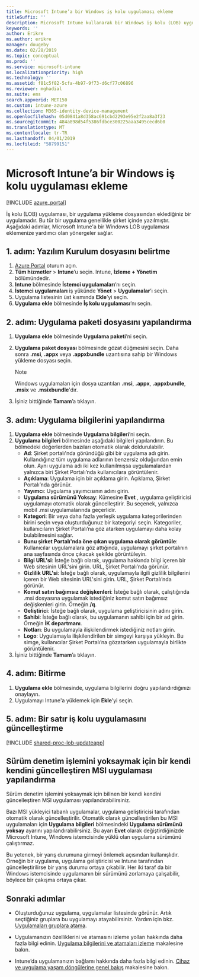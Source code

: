 ```yaml
---
title: Microsoft Intune’a bir Windows iş kolu uygulaması ekleme
titleSuffix: ''
description: Microsoft Intune kullanarak bir Windows iş kolu (LOB) uygulaması eklemeyi öğrenin.
keywords: ''
author: Erikre
ms.author: erikre
manager: dougeby
ms.date: 02/28/2019
ms.topic: conceptual
ms.prod: ''
ms.service: microsoft-intune
ms.localizationpriority: high
ms.technology: ''
ms.assetid: f81c5f82-5cfa-4b97-9f73-d6cf77c06896
ms.reviewer: mghadial
ms.suite: ems
search.appverid: MET150
ms.custom: intune-azure
ms.collection: M365-identity-device-management
ms.openlocfilehash: 05d0841a8d358ac691cbd2293e95e2f2aa8a3f23
ms.sourcegitcommit: 484a898d54f5386fdbce300225aaa3495cecd6b0
ms.translationtype: MT
ms.contentlocale: tr-TR
ms.lasthandoff: 04/01/2019
ms.locfileid: "58799151"
---
```

# <a name="add-a-windows-line-of-business-app-to-microsoft-intune"></a>Microsoft Intune’a bir Windows iş kolu uygulaması ekleme

[!INCLUDE [azure_portal](./includes/azure_portal.md)]

İş kolu (LOB) uygulaması, bir uygulama yükleme dosyasından eklediğiniz bir uygulamadır. Bu tür bir uygulama genellikle şirket içinde yazılmıştır. Aşağıdaki adımlar, Microsoft Intune'a bir Windows LOB uygulaması eklemenize yardımcı olan yönergeler sağlar.

## <a name="step-1-specify-the-software-setup-file"></a>1. adım: Yazılım Kurulum dosyasını belirtme

1. [Azure Portal](https://portal.azure.com) oturum açın.
2. **Tüm hizmetler** > **Intune**’u seçin. Intune, **İzleme + Yönetim** bölümündedir.
3. **Intune** bölmesinde **İstemci uygulamaları**’nı seçin.
4. **İstemci uygulamaları** iş yükünde **Yönet** > **Uygulamalar**’ı seçin.
5. Uygulama listesinin üst kısmında **Ekle**’yi seçin.
6. **Uygulama ekle** bölmesinde **İş kolu uygulaması**’nı seçin.

## <a name="step-2-configure-the-app-package-file"></a>2. adım: Uygulama paketi dosyasını yapılandırma

1. **Uygulama ekle** bölmesinde **Uygulama paketi**’ni seçin.
2. **Uygulama paket dosyası** bölmesinde gözat düğmesini seçin. Daha sonra **.msi**, **.appx** veya **.appxbundle** uzantısına sahip bir Windows yükleme dosyası seçin.

    > [!NOTE]
    > Windows uygulamaları için dosya uzantıları **.msi**, **.appx**, **.appxbundle**, **.msix** ve **.msixbundle**'dır.  

1. İşiniz bittiğinde **Tamam**’a tıklayın.


## <a name="step-3-configure-app-information"></a>3. adım: Uygulama bilgilerini yapılandırma

1. **Uygulama ekle** bölmesinde **Uygulama bilgileri**’ni seçin.
2. **Uygulama bilgileri** bölmesinde aşağıdaki bilgileri yapılandırın. Bu bölmedeki değerlerden bazıları otomatik olarak doldurulabilir.
    - **Ad**: Şirket portalı'nda göründüğü gibi bir uygulama adı girin. Kullandığınız tüm uygulama adlarının benzersiz olduğundan emin olun. Aynı uygulama adı iki kez kullanılmışsa uygulamalardan yalnızca biri Şirket Portalı’nda kullanıcılara görüntülenir.
    - **Açıklama**: Uygulama için bir açıklama girin. Açıklama, Şirket Portalı’nda görünür.
    - **Yayımcı**: Uygulama yayımcısının adını girin.
    - **Uygulama sürümünü Yoksay**: Kümesine **Evet** , uygulama geliştiricisi uygulamayı otomatik olarak güncelleştirir. Bu seçenek, yalnızca mobil .msi uygulamalarında geçerlidir.
    - **Kategori**: Bir veya daha fazla yerleşik uygulama kategorilerinden birini seçin veya oluşturduğunuz bir kategoriyi seçin. Kategoriler, kullanıcıların Şirket Portalı’na göz atarken uygulamayı daha kolay bulabilmesini sağlar.
    - **Bunu şirket Portalı'nda öne çıkan uygulama olarak görüntüle**: Kullanıcılar uygulamalara göz attığında, uygulamayı şirket portalının ana sayfasında önce çıkacak şekilde görüntüleyin.
    - **Bilgi URL'si**: İsteğe bağlı olarak, uygulama hakkında bilgi içeren bir Web sitesinin URL'sini girin. URL, Şirket Portalı’nda görünür.
    - **Gizlilik URL'si**: İsteğe bağlı olarak, uygulamayla ilgili gizlilik bilgilerini içeren bir Web sitesinin URL'sini girin. URL, Şirket Portalı’nda görünür.
    - **Komut satırı bağımsız değişkenleri**: İsteğe bağlı olarak, çalıştığında .msi dosyasına uygulamak istediğiniz komut satırı bağımsız değişkenleri girin. Örneğin **/q**.
    - **Geliştirici**: İsteğe bağlı olarak, uygulama geliştiricisinin adını girin.
    - **Sahibi**: İsteğe bağlı olarak, bu uygulamanın sahibi için bir ad girin. Örneğin **İK departmanı**.
    - **Notları**: Bu uygulamayla ilişkilendirmek istediğiniz notları girin.
    - **Logo**: Uygulamayla ilişkilendirilen bir simgeyi karşıya yükleyin. Bu simge, kullanıcılar Şirket Portalı’na gözatarken uygulamayla birlikte görüntülenir.
3. İşiniz bittiğinde **Tamam**’a tıklayın.

## <a name="step-4-finish-up"></a>4. adım: Bitirme

1. **Uygulama ekle** bölmesinde, uygulama bilgilerini doğru yapılandırdığınızı onaylayın.
2. Uygulamayı Intune'a yüklemek için **Ekle**’yi seçin.

## <a name="step-5-update-a-line-of-business-app"></a>5. adım: Bir satır iş kolu uygulamasını güncelleştirme

[!INCLUDE [shared-proc-lob-updateapp](./includes/shared-proc-lob-updateapp.md)]

## <a name="configure-a-self-updating-mobile-msi-app-to-ignore-the-version-check-process"></a>Sürüm denetim işlemini yoksaymak için bir kendi kendini güncelleştiren MSI uygulaması yapılandırma

Sürüm denetim işlemini yoksaymak için bilinen bir kendi kendini güncelleştiren MSI uygulaması yapılandırabilirsiniz. 

Bazı MSI yükleyici tabanlı uygulamalar, uygulama geliştiricisi tarafından otomatik olarak güncelleştirilir. Otomatik olarak güncelleştirilen bu MSI uygulamaları için **Uygulama bilgileri** bölmesindeki **Uygulama sürümünü yoksay** ayarını yapılandırabilirsiniz. Bu ayarı **Evet** olarak değiştirdiğinizde Microsoft Intune, Windows istemcisinde yüklü olan uygulama sürümünü çalıştırmaz. 

Bu yetenek, bir yarış durumuna girmeyi önlemek açısından kullanışlıdır. Örneğin bir uygulama, uygulama geliştiricisi ve Intune tarafından güncelleştirilirse bir yarış durumu ortaya çıkabilir. Her iki taraf da bir Windows istemcisinde uygulamanın bir sürümünü zorlamaya çalışabilir, böylece bir çakışma ortaya çıkar.

## <a name="next-steps"></a>Sonraki adımlar

- Oluşturduğunuz uygulama, uygulamalar listesinde görünür. Artık seçtiğiniz gruplara bu uygulamayı atayabilirsiniz. Yardım için bkz. [Uygulamaları gruplara atama](apps-deploy.md).

- Uygulamanızın özelliklerini ve atamasını izleme yolları hakkında daha fazla bilgi edinin. [Uygulama bilgilerini ve atamaları izleme](apps-monitor.md) makalesine bakın.

- Intune’da uygulamanızın bağlamı hakkında daha fazla bilgi edinin. [Cihaz ve uygulama yaşam döngülerine genel bakış](introduction-device-app-lifecycles.md) makalesine bakın.
